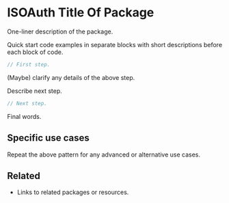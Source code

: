 # ISOAuth Title Of Package

One-liner description of the package.

Quick start code examples in separate blocks with short descriptions before each block of code.

```ts
// First step.
```

(Maybe) clarify any details of the above step.

Describe next step.

```ts
// Next step.
```

Final words.

## Specific use cases

Repeat the above pattern for any advanced or alternative use cases.

## Related

- Links to related packages or resources.
